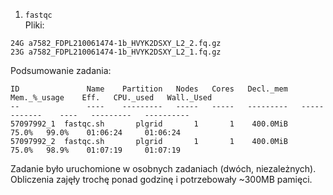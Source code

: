 1. `fastqc`  
   Pliki:
```
24G a7582_FDPL210061474-1b_HVYK2DSXY_L2_2.fq.gz
23G a7582_FDPL210061474-1b_HVYK2DSXY_L2_1.fq.gz
```
   Podsumowanie zadania:
```
ID               Name    Partition   Nodes   Cores   Decl._mem   Mem._%_usage    Eff.   CPU._used   Wall._Used
--               ----    ---------   -----   -----   ---------   ------------    ----   ---------   ----------
57097992_1  fastqc.sh       plgrid       1       1    400.0MiB          75.0%   99.0%    01:06:24     01:06:24
57097992_2  fastqc.sh       plgrid       1       1    400.0MiB          75.0%   98.9%    01:07:19     01:07:19
```

Zadanie było uruchomione w osobnych zadaniach (dwóch, niezależnych). Obliczenia zajęły trochę ponad godzinę i potrzebowały ~300MB pamięci.
